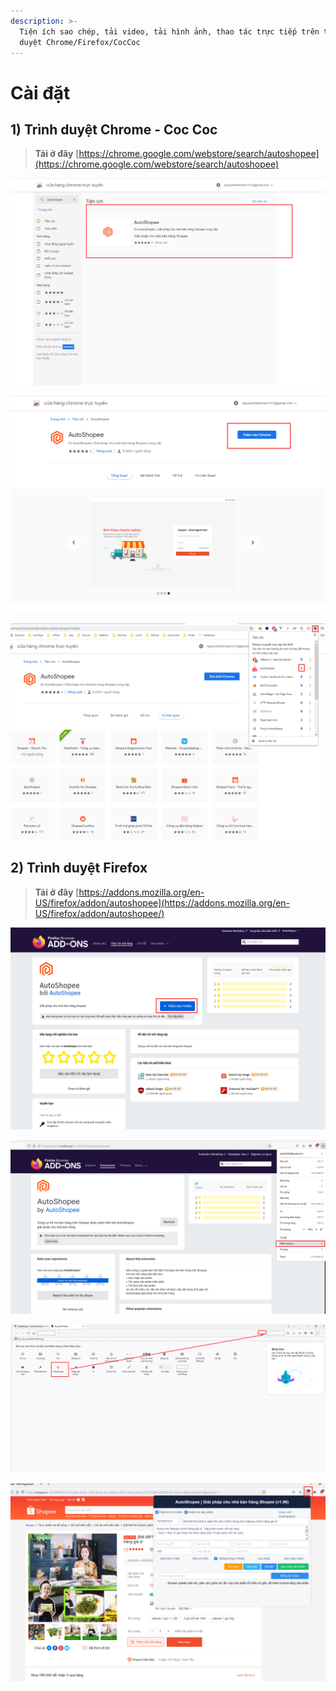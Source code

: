 ```yaml
---
description: >-
  Tiện ích sao chép, tải video, tải hình ảnh, thao tác trực tiếp trên trình
  duyệt Chrome/Firefox/CocCoc
---
```


# Cài đặt

## 1) Trình duyệt Chrome - Coc Coc

> **Tải ở đây** [https://chrome.google.com/webstore/search/autoshopee](https://chrome.google.com/webstore/search/autoshopee)

![Chọn Autoshopee](<../.gitbook/assets/image (1).png>)

![Thêm vào Chrome](<../.gitbook/assets/image (2).png>)

![](<../.gitbook/assets/image (3).png>)

## 2) Trình duyệt Firefox

> **Tải ở đây** [https://addons.mozilla.org/en-US/firefox/addon/autoshopee](https://addons.mozilla.org/en-US/firefox/addon/autoshopee/)

![Bấm thêm vào FireFox](<../.gitbook/assets/image (5).png>)

![Thêm công cụ > Tuỳ biến thanh công cụ](<../.gitbook/assets/image (6).png>)

![Kéo thả Icon AutoShopee vào vị trí bất kì](<../.gitbook/assets/image (7).png>)

![Sử dụng tài khoản AutoShopee để đăng nhập](<../.gitbook/assets/image (8).png>)

